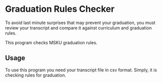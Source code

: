 # Graduation Rules Checker

To avoid last minute surprises that may prevent your graduation, you must review your transcript and compare it against curriculum and graduation rules.

This program checks MSKU graduation rules.

## Usage

To use this program you need your transcript file in csv format. 
Simply, it is checking rules for graduation.

